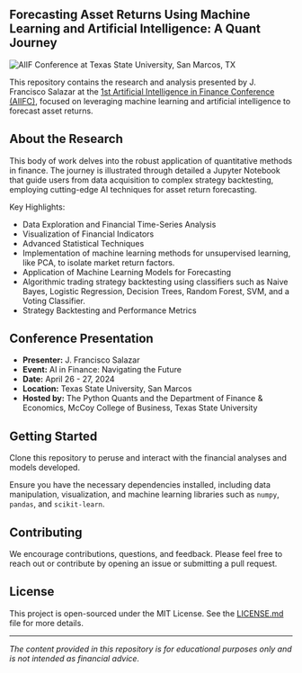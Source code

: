 ## Forecasting Asset Returns Using Machine Learning and Artificial Intelligence: A Quant Journey
![AlIF Conference at Texas State University, San Marcos, TX](images/Presnetation.png)

This repository contains the research and analysis presented by J. Francisco Salazar at the [1st Artificial Intelligence in Finance Conference (AIIFC)](https://home.tpq.io/aiifc/), focused on leveraging machine learning and artificial intelligence to forecast asset returns.

## About the Research
This body of work delves into the robust application of quantitative methods in finance. The journey is illustrated through detailed a Jupyter Notebook that guide users from data acquisition to complex strategy backtesting, employing cutting-edge AI techniques for asset return forecasting.

Key Highlights:
- Data Exploration and Financial Time-Series Analysis
- Visualization of Financial Indicators
- Advanced Statistical Techniques
- Implementation of machine learning methods for unsupervised learning, like PCA, to isolate market return factors.
- Application of Machine Learning Models for Forecasting
- Algorithmic trading strategy backtesting using classifiers such as Naive Bayes, Logistic Regression, Decision Trees, Random Forest, SVM, and a Voting Classifier.
- Strategy Backtesting and Performance Metrics

## Conference Presentation
- **Presenter:** J. Francisco Salazar
- **Event:** AI in Finance: Navigating the Future
- **Date:** April 26 - 27, 2024
- **Location:** Texas State University, San Marcos
- **Hosted by:** The Python Quants and the Department of Finance & Economics, McCoy College of Business, Texas State University

## Getting Started
Clone this repository to peruse and interact with the financial analyses and models developed.

Ensure you have the necessary dependencies installed, including data manipulation, visualization, and machine learning libraries such as `numpy`, `pandas`, and `scikit-learn`.

## Contributing
We encourage contributions, questions, and feedback. Please feel free to reach out or contribute by opening an issue or submitting a pull request.

## License
This project is open-sourced under the MIT License. See the [LICENSE.md](LICENSE) file for more details.

---

*The content provided in this repository is for educational purposes only and is not intended as financial advice.*
